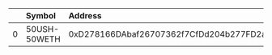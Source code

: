 |    | Symbol       | Address                                    |   Amount | Cowswap ID                                                                                                             |
|---:|:-------------|:-------------------------------------------|---------:|:-----------------------------------------------------------------------------------------------------------------------|
|  0 | 50USH-50WETH | 0xD278166DAbaf26707362f7CfDd204b277FD2a460 |   228.86 | ['0x0d20a6e8ea482a06572d936cd7533548ffcb2c0ece07ec204161197517ed72bc7c68c42de679ffb0f16216154c996c354cf1161b6483aa05'] |